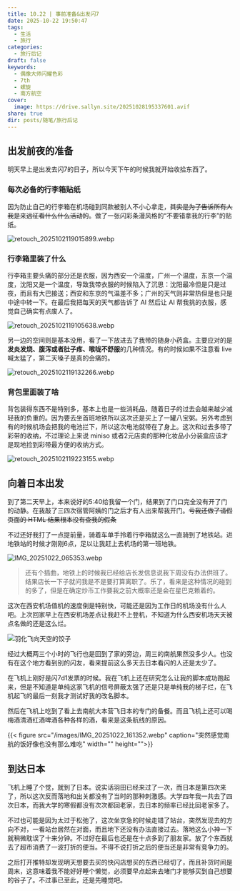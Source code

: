 ```yaml
---
title: 10.22 | 事前准备&出发闪7
date: 2025-10-22 19:50:47
tags:
  - 生活
  - 旅行
categories:
  - 旅行后记
draft: false
keywords:
  - 偶像大师闪耀色彩
  - 7th
  - 螺旋
  - 南方航空
cover:
  image: https://drive.sallyn.site/20251028195337601.avif
share: true
dir: posts/随笔/旅行后记
---
```


## 出发前夜的准备

明天早上是出发去闪7的日子，所以今天下午的时候我就开始收拾东西了。

### 每次必备的行李箱贴纸

因为防止自己的行李箱在机场碰到同款被别人不小心拿走，~~其实是为了告诉所有人我是来远征看什么什么活动的~~。做了一张闪彩条漫风格的“不要错拿我的行李”的贴纸。

![retouch_2025102119015899.webp](/images/retouch_2025102119015899.webp)

### 行李箱里装了什么

行李箱主要头痛的部分还是衣服，因为西安一个温度，广州一个温度，东京一个温度，沈阳又是一个温度，导致我带衣服的时候陷入了沉思：沈阳最冷但是只是过夜，而且有大巴接送；西安和东京的气温差不多；广州的天气则非常热但是也只是中途中转一下。在最后我把每天的天气都告诉了 AI 然后让 AI 帮我挑的衣服，感觉自己确实有点废人了。

![retouch_2025102119105638.webp](/images/retouch_2025102119105638.webp)

另一边的空间则是基本没用，看了一下放进去了我带的随身小药盒。主要应对的是**发炎发烧、腹泻或者肚子疼、喉咙不舒服**的几种情况。有的时候如果不注意看 live 喊太猛了，第二天嗓子是真的会痛的。

![retouch_2025102119132266.webp](/images/retouch_2025102119132266.webp)

### 背包里面装了啥

背包装得东西不是特别多，基本上也是一些消耗品，随着日子的过去会越来越少减轻我的负重的。因为要去坐首班地铁所以这次还是买上了一罐八宝粥。另外考虑到有的时候机场会把我的电池拦下，所以这次电池就带在了身上。这次和过去多带了彩带的收纳，不过理论上来说 miniso 或者2元店卖的那种化妆品小分装盒应该才是现地捡到彩带最方便的收纳方式。

![retouch_2025102119223155.webp](/images/retouch_2025102119223155.webp)

## 向着日本出发

到了第二天早上，本来说好的5:40给我留一个门，结果到了门口完全没有开了门的动静。在我敲了三四次宿管阿姨的门之后才有人出来帮我开门。~~亏我还做了请假页面的 HTML 结果根本没有查我的假条~~

不过还好我打了一点提前量，骑着车单手拎着行李箱就这么一直骑到了地铁站。进地铁站的时候才刚刚6点，足以让我赶上去机场的第一班地铁。

![IMG_20251022_065353.webp](/images/img_20251022_065353.webp)

> 还有个插曲，地铁上的时候我已经给店长发信息说我下周没有办法供班了。结果店长一下子就问我是不是要打算离职了。乐了，看来是这种情况的碰到的多了，但是在确定炒币工作要我之前大概率还是会在星巴克赖着的。

这次在西安机场值机的速度倒是特别快，可能还是因为工作日的机场没有什么人吧。上次回家早上在西安机场差点让我赶不上登机，不知道为什么西安机场天天被点名做的还是这么烂。

![羽化飞向天空的饺子](https://drive.sallyn.site/20251028195337601.avif)

经过大概两三个小时的飞行也是回到了家的旁边，周三的南航果然没多少人。也没有在这个地方看到别的闪友，看来提前这么多天去日本看闪的人还是太少了。

在飞机上刚好是闪7d1发票的时候。我在飞机上还在研究怎么让我的脚本成功跑起来，但是不知道是单纯这家飞机的信号屏蔽太强了还是只是单纯我的梯子烂，在飞机起飞的最后一刻我才测试好我的改名脚本。

然后在飞机上吃到了看上去南航大本营飞日本的专门的备餐。而且飞机上还可以喝梅酒清酒红酒啤酒各种各样的酒，看来是这条航线的原因。

{{< figure src="/images/IMG_20251022_161352.webp" caption="突然感觉南航的饭好像也没有那么难吃" width="" height="">}}

## 到达日本

飞机上睡了个觉，就到了日本。说实话羽田已经来过了一次，而日本是第四次来了，所以这次反而落地和出关都没有了当时的那种刺激感。大学四年我一共去了四次日本，而我大学的寒假都没有次次都回老家，去日本的频率已经比回老家多了。

不过也可能是因为太过于松弛了，这次坐京急的时候走错了站台，突然发现去的方向不对，一看站台居然在对面，而且地下还没有办法直接过去。落地这么小神一下就稍微耽误了十来分钟。不过好在最后也还是在十点多到了朋友家。放了个东西就去了超市消费了一波打折的便当。不得不说打折之后的便当还是非常有竞争力的。

之后打开推特却发现明天想要去买的快闪店想买的东西已经切了，而且补货时间是周末，这意味着我不能好好睡个懒觉，必须要早点起来去堵门才能够买到自己想要的谷子了。不过事已至此，还是先睡觉吧。
